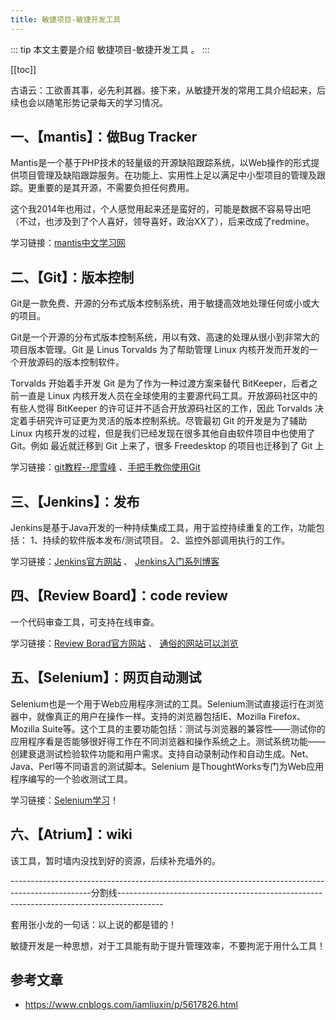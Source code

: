 ```yaml
---
title: 敏捷项目-敏捷开发工具
---
```


::: tip
本文主要是介绍 敏捷项目-敏捷开发工具 。
:::

[[toc]]

古语云：工欲善其事，必先利其器。接下来，从敏捷开发的常用工具介绍起来，后续也会以随笔形势记录每天的学习情况。

## 一、【mantis】：做Bug Tracker

Mantis是一个基于PHP技术的轻量级的开源缺陷跟踪系统，以Web操作的形式提供项目管理及缺陷跟踪服务。在功能上、实用性上足以满足中小型项目的管理及跟踪。更重要的是其开源，不需要负担任何费用。

这个我2014年也用过，个人感觉用起来还是蛮好的，可能是数据不容易导出吧（不过，也涉及到了个人喜好，领导喜好，政治XX了），后来改成了redmine。

学习链接：[mantis中文学习网](http://www.mantis.org.cn/)

## 二、【Git】：版本控制

Git是一款免费、开源的分布式版本控制系统，用于敏捷高效地处理任何或小或大的项目。

Git是一个开源的分布式版本控制系统，用以有效、高速的处理从很小到非常大的项目版本管理。Git 是 Linus Torvalds 为了帮助管理 Linux 内核开发而开发的一个开放源码的版本控制软件。

Torvalds 开始着手开发 Git 是为了作为一种过渡方案来替代 BitKeeper，后者之前一直是 Linux 内核开发人员在全球使用的主要源代码工具。开放源码社区中的有些人觉得 BitKeeper 的许可证并不适合开放源码社区的工作，因此 Torvalds 决定着手研究许可证更为灵活的版本控制系统。尽管最初 Git 的开发是为了辅助 Linux 内核开发的过程，但是我们已经发现在很多其他自由软件项目中也使用了 Git。例如 最近就迁移到 Git 上来了，很多 Freedesktop 的项目也迁移到了 Git 上

学习链接：[git教程--廖雪峰](http://www.liaoxuefeng.com/wiki/0013739516305929606dd18361248578c67b8067c8c017b000/) 、[手把手教你使用Git](http://blog.jobbole.com/78960/)

## 三、【Jenkins】：发布

Jenkins是基于Java开发的一种持续集成工具，用于监控持续重复的工作，功能包括：
 1、持续的软件版本发布/测试项目。
 2、监控外部调用执行的工作。

学习链接：[Jenkins官方网站](http://jenkins-ci.org/) 、 [Jenkins入门系列博客](http://blog.csdn.net/wangmuming/article/details/22925127)

## 四、【Review Board】：code review

一个代码审查工具，可支持在线审查。

学习链接：[Review Borad官方网站](https://www.reviewboard.org/) 、 [通俗的网站可以浏览](http://www.infoq.com/cn/news/2008/02/reviewboard/)



## 五、【Selenium】：网页自动测试

Selenium也是一个用于Web应用程序测试的工具。Selenium测试直接运行在浏览器中，就像真正的用户在操作一样。支持的浏览器包括IE、Mozilla Firefox、Mozilla Suite等。这个工具的主要功能包括：测试与浏览器的兼容性——测试你的应用程序看是否能够很好得工作在不同浏览器和操作系统之上。测试系统功能——创建衰退测试检验软件功能和用户需求。支持自动录制动作和自动生成。Net、Java、Perl等不同语言的测试脚本。Selenium 是ThoughtWorks专门为Web应用程序编写的一个验收测试工具。

学习链接：[Selenium学习](http://www.51testing.com/zhuanti/selenium.html)！

## 六、【Atrium】：wiki

该工具，暂时墙内没找到好的资源，后续补充墙外的。



--------------------------------------------------------------------------------------------------分割线-----------------------------------------------------------------------------------------

套用张小龙的一句话：以上说的都是错的！

敏捷开发是一种思想，对于工具能有助于提升管理效率，不要拘泥于用什么工具！

## 参考文章
* https://www.cnblogs.com/iamliuxin/p/5617826.html